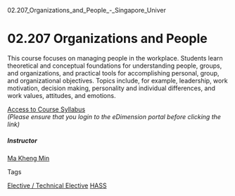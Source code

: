 02.207_Organizations_and_People_-_Singapore_Univer



02.207 Organizations and People
===============================

This course focuses on managing people in the workplace. Students learn theoretical and conceptual foundations for understanding people, groups, and organizations, and practical tools for accomplishing personal, group, and organizational objectives. Topics include, for example, leadership, work motivation, decision making, personality and individual differences, and work values, attitudes, and emotions.

[Access to Course Syllabus](https://edimension.sutd.edu.sg/bbcswebdav/pid-69926-dt-content-rid-1344198_1/courses/1630-HASS-Main/02.207%20Organisations%20and%20People_Course%20Outline_2019.pdf)  
*(Please ensure that you login to the eDimension portal before clicking the link)*

##### **Instructor**

[Ma Kheng Min](https://business.smu.edu.sg/faculty/profile/9516/MA-Kheng-Min)

Tags

[Elective / Technical Elective](/education/undergraduate/courses/?course-type=853)
[HASS](/education/undergraduate/courses/?pillar-cluster=56)


